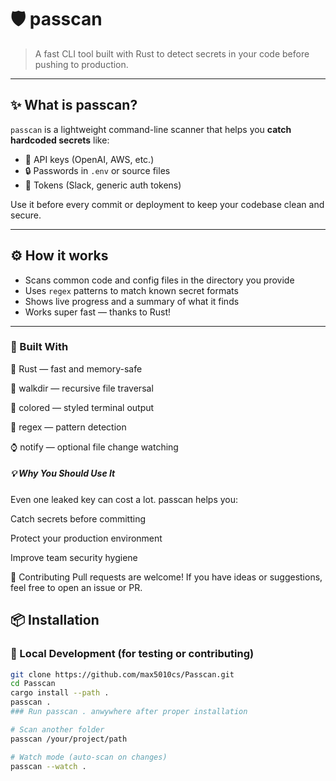 # 🛡️ passcan

> A fast CLI tool built with Rust to detect secrets in your code before pushing to production.

---

## ✨ What is passcan?

`passcan` is a lightweight command-line scanner that helps you **catch hardcoded secrets** like:

- 🔑 API keys (OpenAI, AWS, etc.)
- 🔒 Passwords in `.env` or source files
- 🧵 Tokens (Slack, generic auth tokens)

Use it before every commit or deployment to keep your codebase clean and secure.

---

## ⚙️ How it works

- Scans common code and config files in the directory you provide
- Uses `regex` patterns to match known secret formats
- Shows live progress and a summary of what it finds
- Works super fast — thanks to Rust!

---



### 🧰 Built With
🦀 Rust — fast and memory-safe

📂 walkdir — recursive file traversal

🎨 colored — styled terminal output

🔎 regex — pattern detection

⌚ notify — optional file change watching

#####   💡 Why You Should Use It
Even one leaked key can cost a lot. passcan helps you:

Catch secrets before committing

Protect your production environment

Improve team security hygiene

🙌 Contributing
Pull requests are welcome! If you have ideas or suggestions, feel free to open an issue or PR.



## 📦 Installation

### 🧪 Local Development (for testing or contributing)

```bash
git clone https://github.com/max5010cs/Passcan.git
cd Passcan
cargo install --path .
passcan .
### Run passcan . anwywhere after proper installation

# Scan another folder
passcan /your/project/path

# Watch mode (auto-scan on changes)
passcan --watch .





